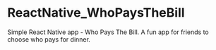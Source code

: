 # ReactNative_WhoPaysTheBill
Simple React Native app - Who Pays The Bill. A fun app for friends to choose who pays for dinner.
